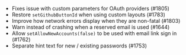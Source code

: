 - Fixes issue with custom parameters for OAuth providers (#1805)
- Restore `setGithubButtonId` when using custom layouts (#1783)
- Improve how network errors display when they are non-fatal (#1803)
- Warn instead of crashing when a reserved email is used (#1644)
- Allow `setAllowNewAccounts(false)` to be used with email link sign in (#1762)
- Separate hint text for new / existing passwords (#1753)
